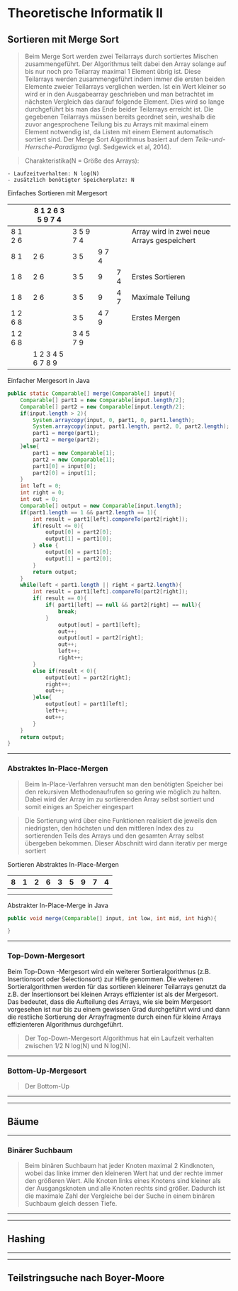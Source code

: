 # Theoretische Informatik II

## Sortieren mit Merge Sort
>Beim Merge Sort werden zwei Teilarrays durch sortiertes Mischen zusammengeführt. Der Algorithmus teilt dabei den Array solange auf bis nur noch pro Teilarray maximal 1 Element übrig ist. Diese Teilarrays werden zusammengeführt indem immer die ersten beiden Elemente zweier Teilarrays verglichen werden. Ist ein Wert kleiner  so wird er in den Ausgabearray geschrieben und man betrachtet im nächsten Vergleich das darauf folgende Element. Dies wird so lange durchgeführt bis man das Ende beider Teilarrays erreicht ist. Die gegebenen Teilarrays müssen bereits geordnet sein, weshalb die zuvor angesprochene Teilung bis zu Arrays mit maximal einem Element notwendig ist, da Listen mit einem Element automatisch sortiert sind.
Der Merge Sort Algorithmus basiert auf dem *Teile-und-Herrsche-Paradigma* (vgl. Sedgewick et al, 2014).

>Charakteristika(N = Größe des Arrays):

	- Laufzeitverhalten: N log(N)
	- zusätzlich benötigter Speicherplatz: N

Einfaches Sortieren mit Mergesort

||   8 1 2 6 3 5 9 7 4  |  |   | | |
|----| --- | ----| ---| ---|---|
| 8 1 2 6 || 3 5 9 7 4 |||Array wird in zwei neue Arrays gespeichert|
| 8 1 | 2 6 | 3 5 | 9 7 4||
|1 8 | 2 6 | 3 5 | 9 | 7 4 |Erstes Sortieren|
|1 8 | 2 6 | 3 5 | 9 | 4 7 |Maximale Teilung
|1 2 6 8 || 3 5 | 4 7 9 ||Erstes Mergen 
|1 2 6 8 || 3 4 5 7 9 |
||1 2 3 4 5 6 7 8 9 |


Einfacher Mergesort in Java

```Java
public static Comparable[] merge(Comparable[] input){
	Comparable[] part1 = new Comparable[input.length/2];
	Comparable[] part2 = new Comparable[input.length/2];
	if(input.length > 2){
		System.arraycopy(input, 0, part1, 0, part1.length);
		System.arraycopy(input, part1.length, part2, 0, part2.length);
		part1 = merge(part1);
		part2 = merge(part2);
	}else{
		part1 = new Comparable[1];
		part2 = new Comparable[1];
		part1[0] = input[0];
		part2[0] = input[1];
	}
	int left = 0;
	int right = 0;
	int out = 0;
	Comparable[] output = new Comparable[input.length];
	if(part1.length == 1 && part2.length == 1){
		int result = part1[left].compareTo(part2[right]);
		if(result <= 0){
			output[0] = part2[0];
			output[1] = part1[0];
		} else {
			output[0] = part1[0];
			output[1] = part2[0];
		}
		return output;
	}
	while(left < part1.length || right < part2.length){
		int result = part1[left].compareTo(part2[right]);
		if( result == 0){
			if( part1[left] == null && part2[right] == null){
				break;
			}
				output[out] = part1[left];
				out++;
				output[out] = part2[right];
				out++;
				left++;
				right++;
		}
		else if(result < 0){
			output[out] = part2[right];
			right++;
			out++;
		}else{
			output[out] = part1[left];
			left++;
			out++;
		}
	}
	return output;
}
```

---
### Abstraktes In-Place-Mergen
>Beim In-Place-Verfahren versucht man den benötigten Speicher bei den rekursiven Methodenaufrufen so gering wie möglich zu halten.
Dabei wird der Array im zu sortierenden Array selbst sortiert und somit einiges an Speicher eingespart

> Die Sortierung wird über eine Funktionen realisiert die jeweils den niedrigsten, den höchsten und den mittleren Index des zu sortierenden Teils des Arrays und den gesamten Array selbst übergeben bekommen. Dieser Abschnitt wird dann iterativ per merge sortiert

Sortieren Abstraktes In-Place-Mergen

| 8 | 1 | 2 | 6 | 3 | 5 | 9 | 7 | 4 |
|---|---|---|---|---|---|---|---|---|
|   |   |   |   |   |   |   |   |   |
|   |   |   |   |   |   |   |   |   |

Abstrakter In-Place-Merge in Java
```Java
public void merge(Comparable[] input, int low, int mid, int high){

}
```
---
### Top-Down-Mergesort

Beim Top-Down -Mergesort wird ein weiterer Sortieralgorithmus (z.B. Insertionsort oder Selectionsort) zur Hilfe genommen. Die weiteren Sortieralgorithmen werden für das sortieren kleinerer Teilarrays genutzt da z.B. der Insertionsort bei kleinen Arrays effizienter ist als der Mergesort.
Das bedeutet, dass die Aufteilung des Arrays, wie sie beim Mergesort vorgesehen ist  nur bis zu einem gewissen Grad durchgeführt wird und dann die restliche Sortierung der Arrayfragmente durch einen für kleine Arrays effizienteren Algorithmus durchgeführt.
>Der Top-Down-Mergesort Algorithmus hat ein Laufzeit verhalten zwischen 1/2 N log(N) und N log(N). 


---
### Bottom-Up-Mergesort
>Der Bottom-Up
---
---
## Bäume

---
### Binärer Suchbaum
> Beim binären Suchbaum hat jeder Knoten maximal 2 Kindknoten, wobei das linke immer den kleineren Wert hat und der rechte immer den größeren Wert. Alle Knoten links eines Knotens sind kleiner als der Ausgangsknoten und alle Knoten rechts sind größer. Dadurch ist die maximale Zahl der Vergleiche bei der Suche in einem binären Suchbaum gleich dessen Tiefe.
---
---


## Hashing
---
---
## Teilstringsuche nach Boyer-Moore